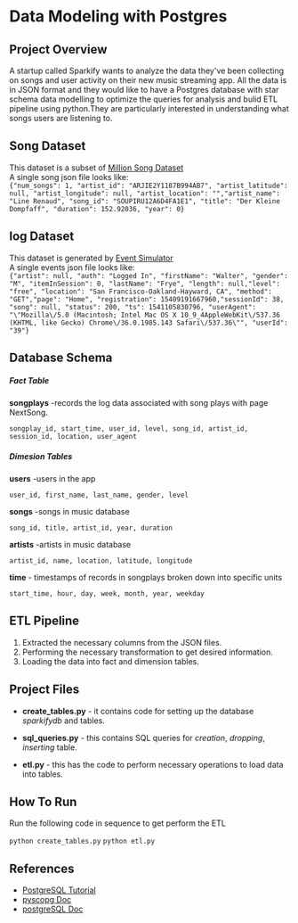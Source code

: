# **Data Modeling with Postgres**

## **Project Overview**
A startup called Sparkify wants to analyze the data they've been collecting on songs and user activity on their new music streaming app. All the data is in JSON format and they would like to have a Postgres database with star schema data modelling to optimize the queries for analysis and bulid ETL pipeline using python.They are particularly interested in understanding what songs users are listening to.

## **Song Dataset**
This dataset is a subset of [Million Song Dataset](http://millionsongdataset.com/)  
A single song json file looks like:  
```{"num_songs": 1, "artist_id": "ARJIE2Y1187B994AB7", "artist_latitude": null, "artist_longitude": null, "artist_location": "","artist_name": "Line Renaud", "song_id": "SOUPIRU12A6D4FA1E1", "title": "Der Kleine Dompfaff", "duration": 152.92036, "year": 0}``` 

## **log Dataset**
This dataset is generated by [Event Simulator](https://github.com/Interana/eventsim)  
A single events json file looks like:  
```{"artist": null, "auth": "Logged In", "firstName": "Walter", "gender": "M", "itemInSession": 0, "lastName": "Frye", "length": null,"level": "free", "location": "San Francisco-Oakland-Hayward, CA", "method": "GET","page": "Home", "registration": 15409191667960,"sessionId": 38, "song": null, "status": 200, "ts": 1541105830796, "userAgent": "\"Mozilla\/5.0 (Macintosh; Intel Mac OS X 10_9_4AppleWebKit\/537.36 (KHTML, like Gecko) Chrome\/36.0.1985.143 Safari\/537.36\"", "userId": "39"}```


## **Database Schema**

##### Fact Table

**songplays** -records the log data associated with song plays with page NextSong.

```songplay_id, start_time, user_id, level, song_id, artist_id, session_id, location, user_agent```

##### Dimesion Tables

**users** -users in the app

```user_id, first_name, last_name, gender, level```

**songs** -songs in music database

```song_id, title, artist_id, year, duration```

**artists** -artists in music database

```artist_id, name, location, latitude, longitude```

**time** - timestamps of records in songplays broken down into specific units

```start_time, hour, day, week, month, year, weekday```

## **ETL Pipeline**

1. Extracted the necessary columns from the JSON files.
2. Performing the necessary transformation to get desired information.
3. Loading the data into fact and dimension tables.

## **Project Files**

* **create_tables.py** - it contains code for setting up the database *sparkifydb* and tables.

* **sql_queries.py** - this contains SQL queries for *creation*, *dropping*, *inserting* table.

* **etl.py** - this has the code to perform necessary operations to load data into tables.

## **How To Run**

Run the following code in sequence to get perform the ETL 

`python create_tables.py`
`python etl.py`

## **References**

* [PostgreSQL Tutorial](https://www.postgresqltutorial.com/)
* [pyscopg Doc](https://www.psycopg.org/docs/)
* [postgreSQL Doc](https://www.postgresql.org/)

